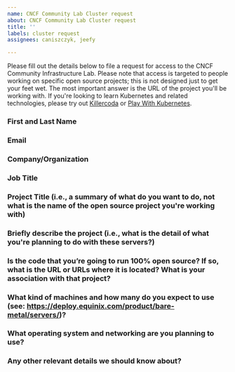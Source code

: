 ```yaml
---
name: CNCF Community Lab Cluster request
about: CNCF Community Lab Cluster request
title: ''
labels: cluster request
assignees: caniszczyk, jeefy

---
```


Please fill out the details below to file a request for access to the CNCF Community Infrastructure Lab. Please note that access is targeted to people working on specific open source projects; this is not designed just to get your feet wet. The most important answer is the URL of the project you'll be working with. If you're looking to learn Kubernetes and related technologies, please try out [Killercoda]([https://www.katacoda.com/courses/kubernetes/playground]) or [Play With Kubernetes](https://labs.play-with-k8s.com/).

### First and Last Name

### Email

### Company/Organization

### Job Title

### Project Title (i.e., a summary of what do you want to do, not what is the name of the open source project you're working with)

### Briefly describe the project (i.e., what is the detail of what you're planning to do with these servers?)

### Is the code that you’re going to run 100% open source? If so, what is the URL or URLs where it is located? What is your association with that project?

### What kind of machines and how many do you expect to use (see: https://deploy.equinix.com/product/bare-metal/servers/)?

### What operating system and networking are you planning to use?

### Any other relevant details we should know about?
